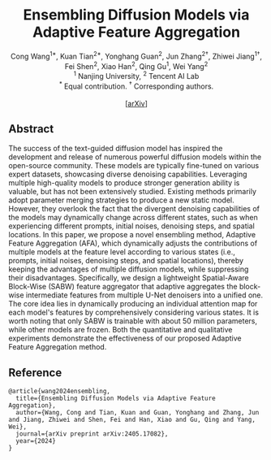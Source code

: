 <div align="center">
<h1> Ensembling Diffusion Models via Adaptive Feature Aggregation</h1>

<p align="center">
Cong Wang<sup>1*</sup>, Kuan Tian<sup>2*</sup>, Yonghang Guan<sup>2</sup>, Jun Zhang<sup>2†</sup>, Zhiwei Jiang<sup>1†</sup>, Fei Shen<sup>2</sup>, Xiao Han<sup>2</sup>, Qing Gu<sup>1</sup>, Wei Yang<sup>2</sup>
<br>
<sup>1</sup> Nanjing University,
<sup>2</sup> Tencent AI Lab
<br>
<sup>*</sup> Equal contribution.
<sup>†</sup> Corresponding authors.
<br><br>
[<a href="https://arxiv.org/abs/2405.17082" target="_blank">arXiv</a>]
<br>
</div>

## Abstract

The success of the text-guided diffusion model has inspired the development and release of numerous powerful diffusion models within the open-source community.
These models are typically fine-tuned on various expert datasets, showcasing diverse denoising capabilities. 
Leveraging multiple high-quality models to produce stronger generation ability is valuable, but has not been extensively studied.
Existing methods primarily adopt parameter merging strategies to produce a new static model. 
However, they overlook the fact that the divergent denoising capabilities of the models may dynamically change across different states, such as when experiencing different prompts, initial noises, denoising steps, and spatial locations. 
In this paper, we propose a novel ensembling method, Adaptive Feature Aggregation (AFA), which dynamically adjusts the contributions of multiple models at the feature level according to various states (i.e., prompts, initial noises, denoising steps, and spatial locations), thereby keeping the advantages of multiple diffusion models, while suppressing their disadvantages.
Specifically, we design a lightweight Spatial-Aware Block-Wise (SABW) feature aggregator that adaptive aggregates the block-wise intermediate features from multiple U-Net denoisers into a unified one.
The core idea lies in dynamically producing an individual attention map for each model's features by comprehensively considering various states.
It is worth noting that only SABW is trainable with about 50 million parameters, while other models are frozen. 
Both the quantitative and qualitative experiments demonstrate the effectiveness of our proposed Adaptive Feature Aggregation method.

## Reference
```
@article{wang2024ensembling,
  title={Ensembling Diffusion Models via Adaptive Feature Aggregation},
  author={Wang, Cong and Tian, Kuan and Guan, Yonghang and Zhang, Jun and Jiang, Zhiwei and Shen, Fei and Han, Xiao and Gu, Qing and Yang, Wei},
  journal={arXiv preprint arXiv:2405.17082},
  year={2024}
}
```
